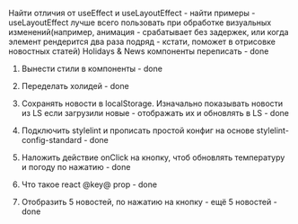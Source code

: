 Найти отличия от useEffect и useLayoutEffect - найти примеры - 
useLayoutEffect лучше всего пользовать при обработке визуальных изменений(например, анимация - срабатывает без задержек, или когда элемент рендерится два раза подряд - кстати, поможет в отрисовке новостных статей)
Holidays & News компоненты переписать - done


1. Вынести стили в компоненты - done

2. Переделать холидей - done

3. Сохранять новости в localStorage. Изначально показывать новости из LS если загрузили новые - отображать их и обновлять в LS - done

4. Подключить stylelint и прописать простой конфиг на основе stylelint-config-standard - done

5. Наложить действие onClick на кнопку, чтоб обновлять температуру и погоду по нажатию - done

6. Что такое react @key@ prop - done

7. Отобразить 5 новостей, по нажатию на кнопку - ещё 5 новостей - done
